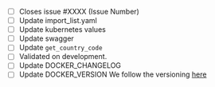 
- [ ] Closes issue #XXXX (Issue Number)
- [ ] Update import_list.yaml
- [ ] Update kubernetes values
- [ ] Update swagger
- [ ] Update `get_country_code`
- [ ] Validated on development.
- [ ] Update DOCKER_CHANGELOG
- [ ] Update DOCKER_VERSION We follow the versioning [here](https://semver.org)

